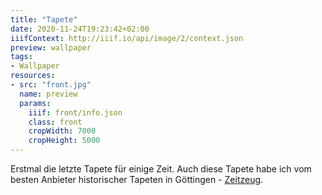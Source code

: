 ```yaml
---
title: "Tapete"
date: 2020-11-24T19:23:42+02:00
iiifContext: http://iiif.io/api/image/2/context.json
preview: wallpaper
tags:
- Wallpaper
resources:
- src: "front.jpg"
  name: preview
  params:
    iiif: front/info.json
    class: front
    cropWidth: 7000
    cropHeight: 5000
---
```

Erstmal die letzte Tapete für einige Zeit.
Auch diese Tapete habe ich vom besten Anbieter historischer Tapeten in Göttingen - [Zeitzeug](http://zeitzeug.de/).
